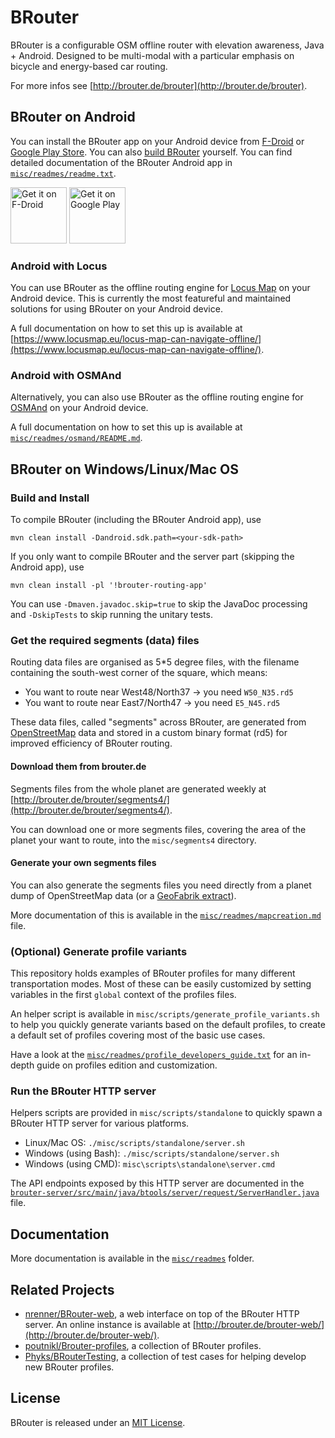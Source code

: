 BRouter
=======

BRouter is a configurable OSM offline router with elevation awareness, Java +
Android. Designed to be multi-modal with a particular emphasis on bicycle
and energy-based car routing.

For more infos see [http://brouter.de/brouter](http://brouter.de/brouter).


## BRouter on Android

You can install the BRouter app on your Android device from
[F-Droid](https://f-droid.org/packages/btools.routingapp) or [Google Play
Store](https://play.google.com/store/apps/details?id=btools.routingapp). You
can also [build BRouter](#build-and-install) yourself. You can find detailed
documentation of the BRouter Android app in
[`misc/readmes/readme.txt`](misc/readmes/readme.txt).

<a href="https://f-droid.org/packages/btools.routingapp" target="_blank">
<img src="https://f-droid.org/badge/get-it-on.png" alt="Get it on F-Droid" height="90"/></a>
<a href="https://play.google.com/store/apps/details?id=btools.routingapp" target="_blank">
<img src="https://play.google.com/intl/en_us/badges/images/generic/en-play-badge.png" alt="Get it on Google Play" height="90"/></a>

### Android with Locus

You can use BRouter as the offline routing engine for [Locus
Map](https://www.locusmap.eu/) on your Android device. This is currently the
most featureful and maintained solutions for using BRouter on your Android
device.

A full documentation on how to set this up is available at
[https://www.locusmap.eu/locus-map-can-navigate-offline/](https://www.locusmap.eu/locus-map-can-navigate-offline/).


### Android with OSMAnd

Alternatively, you can also use BRouter as the offline routing engine for
[OSMAnd](https://osmand.net/) on your Android device.

A full documentation on how to set this up is available at
[`misc/readmes/osmand/README.md`](misc/readmes/osmand/README.md).


## BRouter on Windows/Linux/Mac OS

### Build and Install

To compile BRouter (including the BRouter Android app), use

```
mvn clean install -Dandroid.sdk.path=<your-sdk-path>
```

If you only want to compile BRouter and the server part (skipping the Android
app), use

```
mvn clean install -pl '!brouter-routing-app'
```

You can use `-Dmaven.javadoc.skip=true` to skip the JavaDoc processing and
`-DskipTests` to skip running the unitary tests.


### Get the required segments (data) files

Routing data files are organised as 5*5 degree files,
with the filename containing the south-west corner
of the square, which means:

- You want to route near West48/North37 -> you need `W50_N35.rd5`
- You want to route near East7/North47 -> you need `E5_N45.rd5`

These data files, called "segments" across BRouter, are generated from
[OpenStreetMap](https://www.openstreetmap.org/) data and stored in a custom
binary format (rd5) for improved efficiency of BRouter routing.


#### Download them from brouter.de

Segments files from the whole planet are generated weekly at
[http://brouter.de/brouter/segments4/](http://brouter.de/brouter/segments4/).

You can download one or more segments files, covering the area of the planet
your want to route, into the `misc/segments4` directory.

#### Generate your own segments files

You can also generate the segments files you need directly from a planet dump
of OpenStreetMap data (or a [GeoFabrik extract](https://download.geofabrik.de/)).

More documentation of this is available in the
[`misc/readmes/mapcreation.md`](misc/readmes/mapcreation.md) file.


### (Optional) Generate profile variants

This repository holds examples of BRouter profiles for many different
transportation modes. Most of these can be easily customized by setting
variables in the first `global` context of the profiles files.

An helper script is available in `misc/scripts/generate_profile_variants.sh`
to help you quickly generate variants based on the default profiles, to create
a default set of profiles covering most of the basic use cases.

Have a look at the
[`misc/readmes/profile_developers_guide.txt`](misc/readmes/profile_developers_guide.txt)
for an in-depth guide on profiles edition and customization.


### Run the BRouter HTTP server

Helpers scripts are provided in `misc/scripts/standalone` to quickly spawn a
BRouter HTTP server for various platforms.

* Linux/Mac OS: `./misc/scripts/standalone/server.sh`
* Windows (using Bash): `./misc/scripts/standalone/server.sh`
* Windows (using CMD): `misc\scripts\standalone\server.cmd`

The API endpoints exposed by this HTTP server are documented in the
[`brouter-server/src/main/java/btools/server/request/ServerHandler.java`](brouter-server/src/main/java/btools/server/request/ServerHandler.java)
file.


## Documentation

More documentation is available in the [`misc/readmes`](misc/readmes) folder.


## Related Projects

* [nrenner/BRouter-web](https://github.com/nrenner/brouter-web), a web interface on
    top of the BRouter HTTP server. An online instance is available at
    [http://brouter.de/brouter-web/](http://brouter.de/brouter-web/).
* [poutnikl/Brouter-profiles](https://github.com/poutnikl/Brouter-profiles/wiki),
    a collection of BRouter profiles.
* [Phyks/BRouterTesting](https://github.com/Phyks/BrouterTesting), a
    collection of test cases for helping develop new BRouter profiles.


## License

BRouter is released under an [MIT License](LICENSE).
